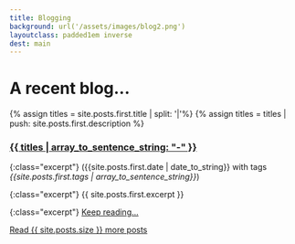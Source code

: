 ```yaml
---
title: Blogging
background: url('/assets/images/blog2.png')
layoutclass: padded1em inverse
dest: main
---
```


# A recent blog...

{% assign titles = site.posts.first.title | split: '|'%}
{% assign titles = titles | push: site.posts.first.description %}
### [{{ titles  | array_to_sentence_string: "-" }}]({{site.posts.first.url}})

{:class="excerpt"}
({{site.posts.first.date | date_to_string}} with tags _{{site.posts.first.tags | array_to_sentence_string}}_)

{:class="excerpt"}
{{ site.posts.first.excerpt }}

{:class="excerpt"}
[Keep reading...]({{site.posts.first.url}})

[Read {{ site.posts.size }} more posts](/blog)